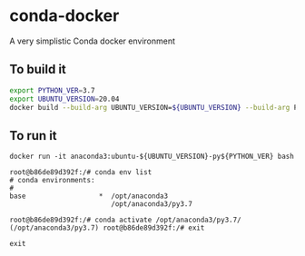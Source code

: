 # conda-docker
A very simplistic Conda docker environment

## To build it
```bash
export PYTHON_VER=3.7
export UBUNTU_VERSION=20.04
docker build --build-arg UBUNTU_VERSION=${UBUNTU_VERSION} --build-arg PYTHON_VER=${PYTHON_VER} . -f Dockerfile -t anaconda3:ubuntu-${UBUNTU_VERSION}-py${PYTHON_VER}
```

## To run it
```
docker run -it anaconda3:ubuntu-${UBUNTU_VERSION}-py${PYTHON_VER} bash

root@b86de89d392f:/# conda env list
# conda environments:
#
base                  *  /opt/anaconda3
                         /opt/anaconda3/py3.7

root@b86de89d392f:/# conda activate /opt/anaconda3/py3.7/
(/opt/anaconda3/py3.7) root@b86de89d392f:/# exit

exit
```
